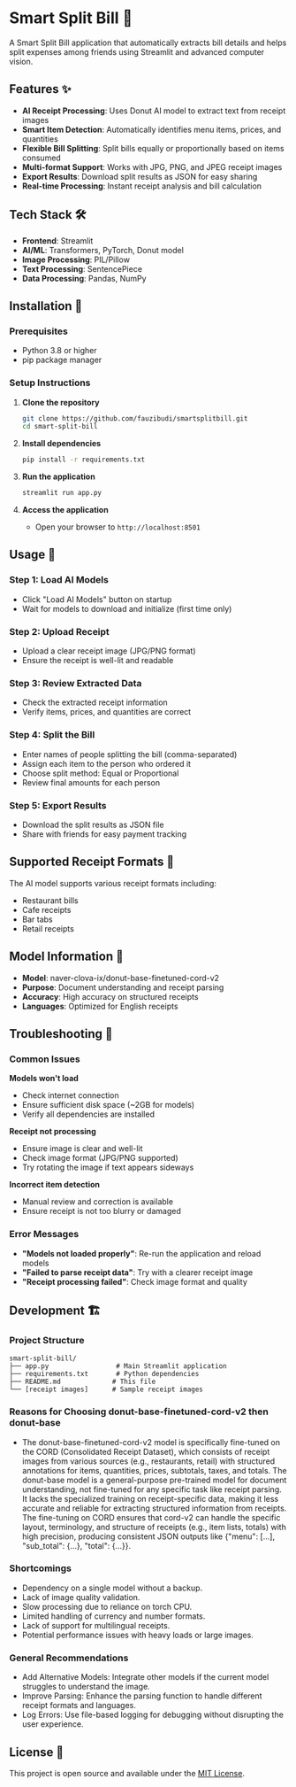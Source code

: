 # Smart Split Bill 🧾

A Smart Split Bill application that automatically extracts bill details and helps split expenses among friends using Streamlit and advanced computer vision.

## Features ✨

- **AI Receipt Processing**: Uses Donut AI model to extract text from receipt images
- **Smart Item Detection**: Automatically identifies menu items, prices, and quantities
- **Flexible Bill Splitting**: Split bills equally or proportionally based on items consumed
- **Multi-format Support**: Works with JPG, PNG, and JPEG receipt images
- **Export Results**: Download split results as JSON for easy sharing
- **Real-time Processing**: Instant receipt analysis and bill calculation

## Tech Stack 🛠️

- **Frontend**: Streamlit
- **AI/ML**: Transformers, PyTorch, Donut model
- **Image Processing**: PIL/Pillow
- **Text Processing**: SentencePiece
- **Data Processing**: Pandas, NumPy

## Installation 🚀

### Prerequisites
- Python 3.8 or higher
- pip package manager

### Setup Instructions

1. **Clone the repository**
   ```bash
   git clone https://github.com/fauzibudi/smartsplitbill.git
   cd smart-split-bill
   ```

2. **Install dependencies**
   ```bash
   pip install -r requirements.txt
   ```

3. **Run the application**
   ```bash
   streamlit run app.py
   ```

4. **Access the application**
   - Open your browser to `http://localhost:8501`

## Usage 📖

### Step 1: Load AI Models
- Click "Load AI Models" button on startup
- Wait for models to download and initialize (first time only)

### Step 2: Upload Receipt
- Upload a clear receipt image (JPG/PNG format)
- Ensure the receipt is well-lit and readable

### Step 3: Review Extracted Data
- Check the extracted receipt information
- Verify items, prices, and quantities are correct

### Step 4: Split the Bill
- Enter names of people splitting the bill (comma-separated)
- Assign each item to the person who ordered it
- Choose split method: Equal or Proportional
- Review final amounts for each person

### Step 5: Export Results
- Download the split results as JSON file
- Share with friends for easy payment tracking

## Supported Receipt Formats 📄

The AI model supports various receipt formats including:
- Restaurant bills
- Cafe receipts
- Bar tabs
- Retail receipts

## Model Information 🤖

- **Model**: naver-clova-ix/donut-base-finetuned-cord-v2
- **Purpose**: Document understanding and receipt parsing
- **Accuracy**: High accuracy on structured receipts
- **Languages**: Optimized for English receipts

## Troubleshooting 🔧

### Common Issues

**Models won't load**
- Check internet connection
- Ensure sufficient disk space (~2GB for models)
- Verify all dependencies are installed

**Receipt not processing**
- Ensure image is clear and well-lit
- Check image format (JPG/PNG supported)
- Try rotating the image if text appears sideways

**Incorrect item detection**
- Manual review and correction is available
- Ensure receipt is not too blurry or damaged

### Error Messages

- **"Models not loaded properly"**: Re-run the application and reload models
- **"Failed to parse receipt data"**: Try with a clearer receipt image
- **"Receipt processing failed"**: Check image format and quality

## Development 🏗️

### Project Structure
```
smart-split-bill/
├── app.py                 # Main Streamlit application
├── requirements.txt       # Python dependencies
├── README.md             # This file
└── [receipt images]      # Sample receipt images
```

### Reasons for Choosing donut-base-finetuned-cord-v2 then donut-base

- The donut-base-finetuned-cord-v2 model is specifically fine-tuned on the CORD (Consolidated Receipt Dataset), which consists of receipt images from various sources (e.g., restaurants, retail) with structured annotations for items, quantities, prices, subtotals, taxes, and totals. The donut-base model is a general-purpose pre-trained model for document understanding, not fine-tuned for any specific task like receipt parsing. It lacks the specialized training on receipt-specific data, making it less accurate and reliable for extracting structured information from receipts. The fine-tuning on CORD ensures that cord-v2 can handle the specific layout, terminology, and structure of receipts (e.g., item lists, totals) with high precision, producing consistent JSON outputs like {"menu": [...], "sub_total": {...}, "total": {...}}.

### Shortcomings

- Dependency on a single model without a backup.
- Lack of image quality validation.
- Slow processing due to reliance on torch CPU.
- Limited handling of currency and number formats.
- Lack of support for multilingual receipts.
- Potential performance issues with heavy loads or large images.

### General Recommendations

- Add Alternative Models: Integrate other models if the current model struggles to understand the image.
- Improve Parsing: Enhance the parsing function to handle different receipt formats and languages.
- Log Errors: Use file-based logging for debugging without disrupting the user experience.

## License 📄

This project is open source and available under the [MIT License](LICENSE).
